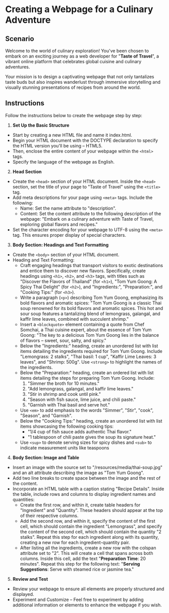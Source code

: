 # Creating a Webpage for a Culinary Adventure
## Scenario
Welcome to the world of culinary exploration! You've been chosen to embark on an exciting journey as a web developer for "**Taste of Travel**", a vibrant online platform that celebrates global cuisine and culinary adventures.

Your mission is to design a captivating webpage that not only tantalizes taste buds but also inspires wanderlust through immersive storytelling and visually stunning presentations of recipes from around the world.

## Instructions
Follow the instructions below to create the webpage step by step:
1. **Set Up the Basic Structure**
- Start by creating a new HTML file and name it index.html.
- Begin your HTML document with the DOCTYPE declaration to specify the HTML version you'll be using – HTML5.
- Then, enclose the entire content of your webpage within the `<html>` tags.
- Specify the language of the webpage as English.
2. **Head Section**
- Create the `<head>` section of your HTML document. Inside the `<head>` section, set the title of your page to "Taste of Travel" using the `<title>` tag.
- Add meta descriptions for your page using `<meta>` tags. Include the following:
    - Name: Set the name attribute to "description".
    - Content: Set the content attribute to the following description of the webpage: "Embark on a culinary adventure with Taste of Travel, exploring global flavors and recipes."
- Set the character encoding for your webpage to UTF-8 using the `<meta>` tag. This ensures proper display of special characters.
3. **Body Section: Headings and Text Formatting**
- Create the `<body>` section of your HTML document.
- Heading and Text Formatting:
    - Craft engaging headings that transport visitors to exotic destinations and entice them to discover new flavors. Specifically, create headings using `<h1>`, `<h2>`, and `<h3>` tags, with titles such as "Discover the Flavors of Thailand" (for `<h1>`), "Tom Yum Goong: A Spicy Thai Delight" (for `<h2>`), and "Ingredients:", "Preparation:", and "Cooking Tips:" (for `<h3>`).
    - Write a paragraph (`<p>`) describing Tom Yum Goong, emphasizing its bold flavors and aromatic spices: "Tom Yum Goong is a classic Thai soup renowned for its bold flavors and aromatic spices. This hot and sour soup features a tantalizing blend of lemongrass, galangal, and kaffir lime leaves, combined with succulent shrimp."
    - Insert a `<blockquote>` element containing a quote from Chef Somchai, a Thai cuisine expert, about the essence of Tom Yum Goong: "The key to a delicious Tom Yum Goong lies in the balance of flavors – sweet, sour, salty, and spicy."
    - Below the "Ingredients:" heading, create an unordered list with list items detailing the ingredients required for Tom Yum Goong. Include "Lemongrass: 2 stalks", "Thai basil: 1 cup", "Kaffir Lime Leaves: 3 leaves", and "Shrimp: 500g". Use `<strong>` to highlight the names of the ingredients.
    - Below the "Preparation:" heading, create an ordered list with list items detailing the steps for preparing Tom Yum Goong. Include:
        1. "Simmer the broth for 10 minutes."
        2. "Add lemongrass, galangal, and kaffir lime leaves."
        3. "Stir in shrimp and cook until pink."
        4. "Season with fish sauce, lime juice, and chili paste."
        5. "Garnish with Thai basil and serve hot."
    - Use `<em>` to add emphasis to the words "Simmer", "Stir", "cook", "Season", and "Garnish".
    - Below the "Cooking Tips:" heading, create an unordered list with list items showcasing the following cooking tips:
        - "1/4 cup of fish sauce adds authentic Thai flavor."
        - "1 tablespoon of chili paste gives the soup its signature heat."
    - Use `<sup>` to denote serving sizes for spicy dishes and `<sub>` to indicate measurement units like teaspoons
4. **Body Section: Image and Table**
- Insert an image with the source set to "/resources/media/thai-soup.jpg" and an alt attribute describing the image as "Tom Yum Goong".
- Add two line breaks to create space between the image and the rest of the content.
- Incorporate an HTML table with a caption stating "Recipe Details". Inside the table, include rows and columns to display ingredient names and quantities:
    - Create the first row, and within it, create table headers for "Ingredient" and "Quantity". These headers should appear at the top of their respective columns.
    - Add the second row, and within it, specify the content of the first cell, which should contain the ingredient "Lemongrass", and specify the content of the second cell, which should contain the quantity "2 stalks". Repeat this step for each ingredient along with its quantity, creating a new row for each ingredient-quantity pair.
    - After listing all the ingredients, create a new row with the colspan attribute set to "2". This will create a cell that spans across both columns. Inside this cell, add the text "**Preparation Time**: 20 minutes". Repeat this step for the following text: "**Serving Suggestions**: Serve with steamed rice or jasmine tea."
5. **Review and Test**
- Review your webpage to ensure all elements are properly structured and displayed.
- Experiment and Customize – Feel free to experiment by adding additional information or elements to enhance the webpage if you wish.